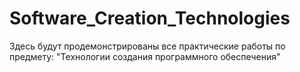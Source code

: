 # Software_Creation_Technologies
Здесь будут продемонстрированы все практические работы по предмету:
"Технологии создания программного обеспечения"
